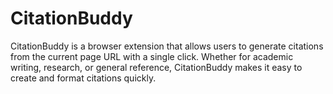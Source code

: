 # CitationBuddy
CitationBuddy is a browser extension that allows users to generate citations from the current page URL with a single click. Whether for academic writing, research, or general reference, CitationBuddy makes it easy to create and format citations quickly.
